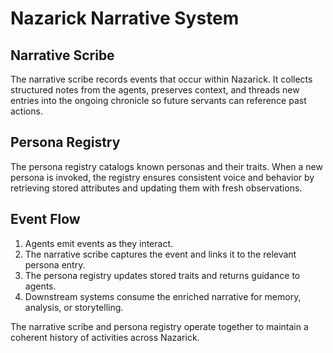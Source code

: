 # Nazarick Narrative System

## Narrative Scribe
The narrative scribe records events that occur within Nazarick. It collects structured notes from the agents, preserves context, and threads new entries into the ongoing chronicle so future servants can reference past actions.

## Persona Registry
The persona registry catalogs known personas and their traits. When a new persona is invoked, the registry ensures consistent voice and behavior by retrieving stored attributes and updating them with fresh observations.

## Event Flow
1. Agents emit events as they interact.
2. The narrative scribe captures the event and links it to the relevant persona entry.
3. The persona registry updates stored traits and returns guidance to agents.
4. Downstream systems consume the enriched narrative for memory, analysis, or storytelling.

The narrative scribe and persona registry operate together to maintain a coherent history of activities across Nazarick.
